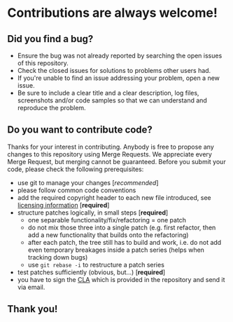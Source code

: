 # Contributions are always welcome!

## Did you find a bug?

* Ensure the bug was not already reported by searching the open issues of this
  repository.
* Check the closed issues for solutions to problems other users had.
* If you're unable to find an issue addressing your problem, open a new issue.
* Be sure to include a clear title and a clear description, log files,
  screenshots and/or code samples so that we can understand and reproduce the
  problem.

## Do you want to contribute code?

Thanks for your interest in contributing. Anybody is free to propose any changes
to this repository using Merge Requests. We appreciate every Merge Request, but
merging cannot be guaranteed. Before you submit your code, please check the
following prerequisites: 
 
* use git to manage your changes [*recommended*]
* please follow common code conventions
* add the required copyright header to each new file introduced, see [licensing
  information](LICENSE) [**required**]
* structure patches logically, in small steps [**required**]
    * one separable functionality/fix/refactoring = one patch
    * do not mix those three into a single patch (e.g. first refactor, then add
      a new functionality that builds onto the refactoring)
    * after each patch, the tree still has to build and work, i.e. do not add
      even temporary breakages inside a patch series (helps when tracking down
      bugs)
    * use `git rebase -i` to restructure a patch series
* test patches sufficiently (obvious, but...) [**required**]
* you have to sign the [CLA](Siemens_CLA_1.1.pdf) which is provided in the
  repository and send it via email.

## Thank you!
